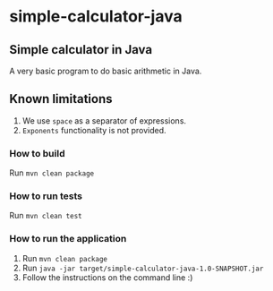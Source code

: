 # simple-calculator-java
Simple calculator in Java
----
A very basic program to do basic arithmetic in Java.

## Known limitations

1. We use `space` as a separator of expressions.
2. `Exponents` functionality is not provided.

### How to build

Run `mvn clean package`

### How to run tests

Run `mvn clean test`

### How to run the application

1. Run `mvn clean package`
2. Run `java -jar target/simple-calculator-java-1.0-SNAPSHOT.jar`
3. Follow the instructions on the command line :)